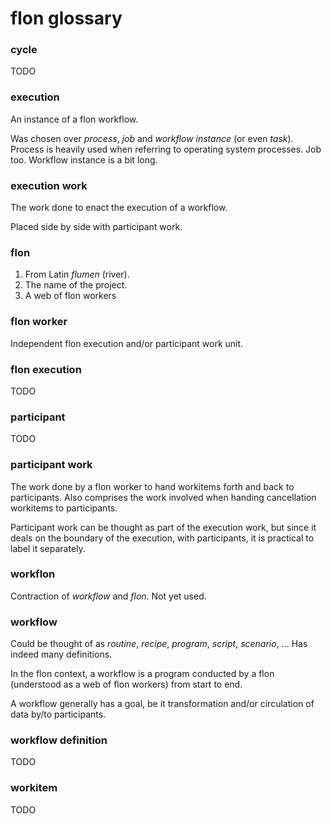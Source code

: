 
# flon glossary


### cycle

TODO

### execution

An instance of a flon workflow.

Was chosen over _process_, _job_ and _workflow instance_ (or even _task_). Process is heavily used when referring to operating system processes. Job too. Workflow instance is a bit long.

### execution work

The work done to enact the execution of a workflow.

Placed side by side with participant work.

### flon

1. From Latin _flumen_ (river).
2. The name of the project.
3. A web of flon workers

### flon worker

Independent flon execution and/or participant work unit.

### flon execution

TODO

### participant

TODO

### participant work

The work done by a flon worker to hand workitems forth and back to participants. Also comprises the work involved when handing cancellation workitems to participants.

Participant work can be thought as part of the execution work, but since it deals on the boundary of the execution, with participants, it is practical to label it separately.

### workflon

Contraction of _workflow_ and _flon_. Not yet used.

### workflow

Could be thought of as _routine_, _recipe_, _program_, _script_, _scenario_, ... Has indeed many definitions.

In the flon context, a workflow is a program conducted by a flon (understood as a web of flon workers) from start to end.

A workflow generally has a goal, be it transformation and/or circulation of data by/to participants.

### workflow definition

TODO

### workitem

TODO


